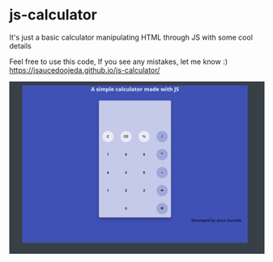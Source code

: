 # js-calculator

It's just a basic calculator manipulating HTML through JS with some cool details

Feel free to use this code,
If you see any mistakes, let me know :)
https://jsaucedoojeda.github.io/js-calculator/

<img src="images/ss.PNG" alt="">
